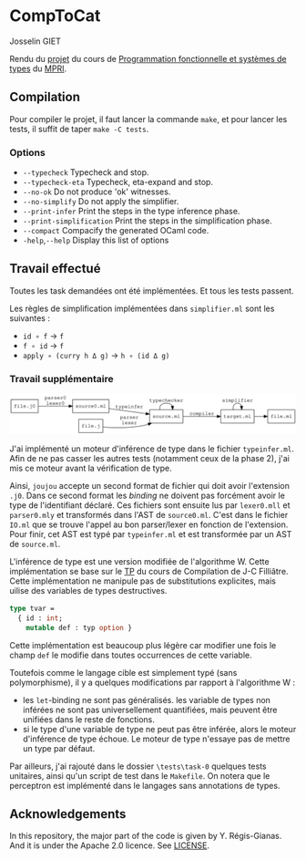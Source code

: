 CompToCat
=========

Josselin GIET

Rendu du
[projet](https://gitlab.inria.fr/fpottier/mpri-2.4-public/blob/master/project/2018-2019/sujet.pdf)
 du cours de
[Programmation fonctionnelle et systèmes de
types](https://gitlab.inria.fr/fpottier/mpri-2.4-public) du
[MPRI](https://wikimpri.dptinfo.ens-cachan.fr/doku.php).



Compilation
-----------

Pour compiler le projet, il faut lancer la commande `make`, et pour lancer les
tests, il suffit de taper `make -C tests`.


### Options

*  `--typecheck`             Typecheck and stop.
*  `--typecheck-eta`         Typecheck, eta-expand and stop.
*  `--no-ok`                 Do not produce 'ok' witnesses.
*  `--no-simplify`           Do not apply the simplifier.
*  `--print-infer`           Print the steps in the type inference phase.
*  `--print-simplification`  Print the steps in the simplification phase.
*  `--compact`               Compacify the generated OCaml code.
*  `-help`,`--help`          Display this list of options


Travail effectué
----------------

Toutes les task demandées ont été implémentées.
Et tous les tests passent.

Les règles de simplification implémentées dans `simplifier.ml` sont les suivantes :
  - `id ∘ f` -> `f`
  - `f ∘ id` -> `f`
  - `apply ∘ (curry h Δ g)` -> `h ∘ (id Δ g)`

### Travail supplémentaire

![fonctionnement](graph.svg)

J'ai implémenté un moteur d'inférence de type dans le fichier `typeinfer.ml`.
Afin de ne pas casser les autres tests (notamment ceux de la phase 2), j'ai mis
ce moteur avant la vérification de type.

Ainsi, `joujou` accepte un second format de fichier qui doit avoir l'extension
`.j0`. Dans ce second format les *binding* ne doivent pas forcément avoir le
type de l'identifiant déclaré.
Ces fichiers sont ensuite lus par `lexer0.mll` et `parser0.mly` et transformés
dans l'AST de `source0.ml`. C'est dans le fichier `IO.ml` que se trouve l'appel
au bon parser/lexer en fonction de l'extension.
Pour finir, cet AST est typé par `typeinfer.ml` et est transformée par un AST de
`source.ml`.

L'inférence de type est une version modifiée de l'algorithme W.
Cette implémentation se base sur le
[TP](https://www.lri.fr/~filliatr/ens/compil/td/4/index.html) du cours de
Compilation de J-C Filliâtre. Cette implémentation ne manipule pas de
substitutions explicites, mais uilise des variables de types destructives.

```ocaml
type tvar =
  { id : int;
    mutable def : typ option }
```

Cette implémentation est beaucoup plus légère car modifier une fois le champ
`def` le modifie dans toutes occurrences de cette variable.

Toutefois comme le langage cible est simplement typé (sans polymorphisme), il y
a quelques modifications par rapport à l'algorithme W :
- les `let`-binding ne sont pas généralisés. les variable de types non inférées
  ne sont pas universellement quantifiées, mais peuvent être unifiées dans le
  reste de fonctions.
- si le type d'une variable de type ne peut pas être inférée, alors le moteur
  d'inférence de type échoue. Le moteur de type n'essaye pas de mettre un type
  par défaut.

Par ailleurs, j'ai rajouté dans le dossier `\tests\task-0` quelques tests
unitaires, ainsi qu'un script de test dans le `Makefile`. On notera que le
perceptron est implémenté dans le langages sans annotations de types.

Acknowledgements
----------------

In this repository, the major part of the code is given by Y. Régis-Gianas.
And it is under the Apache 2.0 licence. See [LICENSE](LICENSE).
